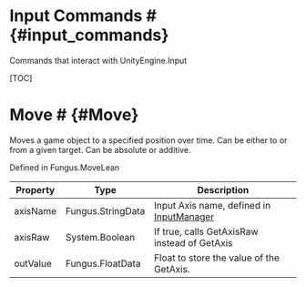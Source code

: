 # Input Commands # {#input_commands}

Commands that interact with UnityEngine.Input

[TOC]
# Move # {#Move}
Moves a game object to a specified position over time. Can be either to or from a given target. Can be absolute or additive.

Defined in Fungus.MoveLean

Property | Type | Description
 --- | --- | ---
axisName | Fungus.StringData | Input Axis name, defined in [InputManager](https://docs.unity3d.com/Manual/class-InputManager.html)
axisRaw | System.Boolean | If true, calls GetAxisRaw instead of GetAxis
outValue | Fungus.FloatData | Float to store the value of the GetAxis.